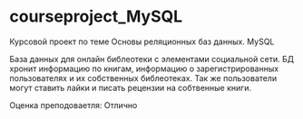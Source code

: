 # courseproject_MySQL
Курсовой проект по теме Основы реляционных баз данных. MySQL

База данных для онлайн библеотеки с элементами социальной сети. БД хронит информацию по книгам, информацию о зарегистрированных пользователях и их собственных библеотеках. Так же пользователи могут ставить лайки и писать рецензии на собтвенные книги.

Оценка преподоваетля: Отлично 
